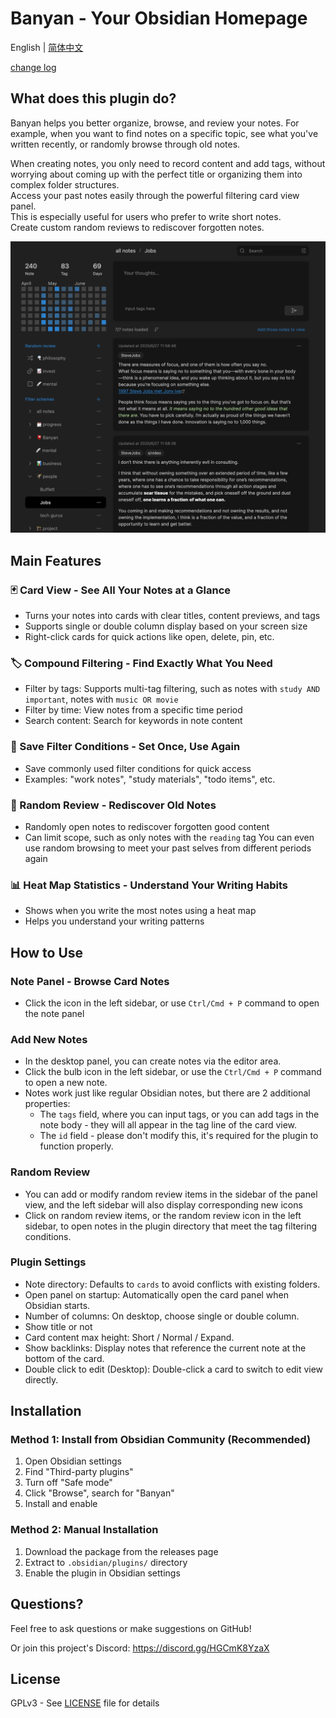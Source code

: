 # Banyan - Your Obsidian Homepage

English | [简体中文](./docs/README_zh.md)

[change log](./docs/changelog.md)

## What does this plugin do?

Banyan helps you better organize, browse, and review your notes. For example, when you want to find notes on a specific topic, see what you've written recently, or randomly browse through old notes.

When creating notes, you only need to record content and add tags, without worrying about coming up with the perfect title or organizing them into complex folder structures.  
Access your past notes easily through the powerful filtering card view panel.  
This is especially useful for users who prefer to write short notes.  
Create custom random reviews to rediscover forgotten notes.

![demo](./docs/demo.png)

## Main Features

### 🃏 Card View - See All Your Notes at a Glance
- Turns your notes into cards with clear titles, content previews, and tags
- Supports single or double column display based on your screen size
- Right-click cards for quick actions like open, delete, pin, etc.

### 🏷️ Compound Filtering - Find Exactly What You Need
- Filter by tags: Supports multi-tag filtering, such as notes with `study AND important`, notes with `music OR movie`
- Filter by time: View notes from a specific time period
- Search content: Search for keywords in note content

### 💾 Save Filter Conditions - Set Once, Use Again
- Save commonly used filter conditions for quick access
- Examples: "work notes", "study materials", "todo items", etc.

### 🎲 Random Review - Rediscover Old Notes
- Randomly open notes to rediscover forgotten good content
- Can limit scope, such as only notes with the `reading` tag
You can even use random browsing to meet your past selves from different periods again

### 📊 Heat Map Statistics - Understand Your Writing Habits
- Shows when you write the most notes using a heat map
- Helps you understand your writing patterns

## How to Use

### Note Panel - Browse Card Notes
- Click the icon in the left sidebar, or use `Ctrl/Cmd + P` command to open the note panel

### Add New Notes
- In the desktop panel, you can create notes via the editor area.
- Click the bulb icon in the left sidebar, or use the `Ctrl/Cmd + P` command to open a new note.
- Notes work just like regular Obsidian notes, but there are 2 additional properties:
    - The `tags` field, where you can input tags, or you can add tags in the note body - they will all appear in the tag line of the card view.
    - The `id` field - please don't modify this, it's required for the plugin to function properly.

### Random Review
- You can add or modify random review items in the sidebar of the panel view, and the left sidebar will also display corresponding new icons
- Click on random review items, or the random review icon in the left sidebar, to open notes in the plugin directory that meet the tag filtering conditions.

### Plugin Settings

- Note directory: Defaults to `cards` to avoid conflicts with existing folders.
- Open panel on startup: Automatically open the card panel when Obsidian starts.
- Number of columns: On desktop, choose single or double column.
- Show title or not
- Card content max height: Short / Normal / Expand.
- Show backlinks: Display notes that reference the current note at the bottom of the card.
- Double click to edit (Desktop): Double-click a card to switch to edit view directly.

## Installation

### Method 1: Install from Obsidian Community (Recommended)
1. Open Obsidian settings
2. Find "Third-party plugins"
3. Turn off "Safe mode"
4. Click "Browse", search for "Banyan"
5. Install and enable

### Method 2: Manual Installation
1. Download the package from the releases page
2. Extract to `.obsidian/plugins/` directory
3. Enable the plugin in Obsidian settings

## Questions?

Feel free to ask questions or make suggestions on GitHub!

Or join this project's Discord: https://discord.gg/HGCmK8YzaX

## License

GPLv3 - See [LICENSE](LICENSE) file for details
